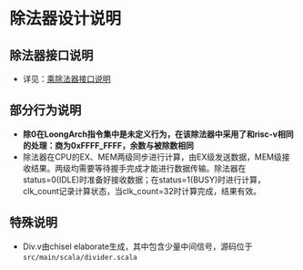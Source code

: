 # 除法器设计说明

## 除法器接口说明
- 详见：[乘除法器接口说明](../INTERFACE.md#乘除法器接口说明)

## 部分行为说明
- **除0在LoongArch指令集中是未定义行为，在该除法器中采用了和risc-v相同的处理：商为0xFFFF_FFFF，余数与被除数相同**
- 除法器在CPU的EX、MEM两级同步进行计算，由EX级发送数据，MEM级接收结果。两级均需要等待握手完成才能进行数据传输。除法器在status=0(IDLE)时准备好接收数据；在status=1(BUSY)时进行计算，clk_count记录计算状态，当clk_count=32时计算完成，结果有效。

## 特殊说明
- Div.v由chisel elaborate生成，其中包含少量中间信号，源码位于`src/main/scala/divider.scala`